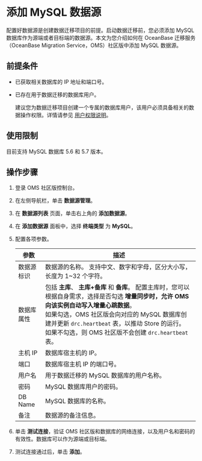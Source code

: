 # 添加 MySQL 数据源

配置好数据源是创建数据迁移项目的前提。启动数据迁移前，您必须添加 MySQL 数据库作为源端或者目标端的数据源。本文为您介绍如何在 OceanBase 迁移服务（OceanBase Migration Service，OMS）社区版中添加 MySQL 数据源。

## 前提条件

* 已获取相关数据库的 IP 地址和端口号。

* 已存在用于数据迁移的数据库用户。

  建议您为数据迁移项目创建一个专属的数据库用户，该用户必须具备相关的数据操作权限。详情请参见 [用户权限说明](../../5.data-migration/2.user-permission-settings.md)。

## 使用限制

目前支持 MySQL 数据库 5.6 和 5.7 版本。

## 操作步骤

1. 登录 OMS 社区版控制台。

2. 在左侧导航栏，单击 **数据源管理**。

3. 在 **数据源列表** 页面，单击右上角的 **添加数据源**。

4. 在 **添加数据源** 面板中，选择 **终端类型** 为 **MySQL**。

5. 配置各项参数。

   | **参数**  |                                                                                                                                                             **描述**                                                                                                                                                             |
   |---------|--------------------------------------------------------------------------------------------------------------------------------------------------------------------------------------------------------------------------------------------------------------------------------------------------------------------------------|
   | 数据源标识   | 数据源的名称。 支持中文、数字和字母，区分大小写，长度为 1\~32 个字符。                                                                                                                                                           |
   | 数据库属性   | 包括 **主库**、 **主库+备库** 和 **备库**。 配置主库时，您可以根据自身需求，选择是否勾选 **增量同步时，允许 OMS 向该实例自动写入增量心跳数据**。 <br>如果勾选，OMS 社区版会向对应的 MySQL 数据库创建并更新 `drc.heartbeat` 表，以推动 Store 的运行。<br>如果不勾选，则 OMS 社区版不会创建 `drc.heartbeat` 表。 |
   | 主机 IP   | 数据库宿主机的 IP。                                                                                                           |
   | 端口      | 数据库宿主机 IP 的端口号。                                                                                                                                      |
   | 用户名     | 用于数据迁移的 MySQL 数据库的用户名称。                                                                                                                                              |
   | 密码      | MySQL 数据库用户的密码。                                                                                                       |
   | DB Name | MySQL 数据库的名称。                                                                                                     |
   | 备注      | 数据源的备注信息。                                                                                                  |

6. 单击 **测试连接**，验证 OMS 社区版和数据库的网络连接，以及用户名和密码的有效性。数据库可以作为源端或目标端。

7. 测试连接通过后，单击 **添加**。
